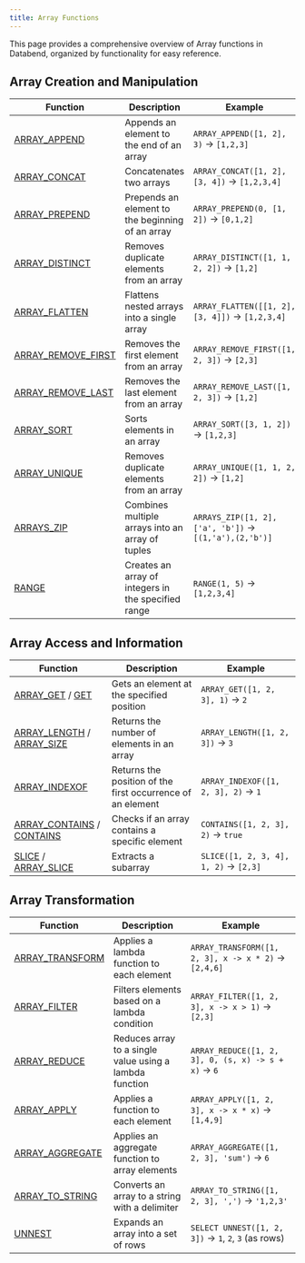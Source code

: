 ```yaml
---
title: Array Functions
---
```


This page provides a comprehensive overview of Array functions in Databend, organized by functionality for easy reference.

## Array Creation and Manipulation

| Function | Description | Example |
|----------|-------------|---------|
| [ARRAY_APPEND](array-append.md) | Appends an element to the end of an array | `ARRAY_APPEND([1, 2], 3)` → `[1,2,3]` |
| [ARRAY_CONCAT](array-concat.md) | Concatenates two arrays | `ARRAY_CONCAT([1, 2], [3, 4])` → `[1,2,3,4]` |
| [ARRAY_PREPEND](array-prepend.md) | Prepends an element to the beginning of an array | `ARRAY_PREPEND(0, [1, 2])` → `[0,1,2]` |
| [ARRAY_DISTINCT](array-distinct.md) | Removes duplicate elements from an array | `ARRAY_DISTINCT([1, 1, 2, 2])` → `[1,2]` |
| [ARRAY_FLATTEN](array-flatten.md) | Flattens nested arrays into a single array | `ARRAY_FLATTEN([[1, 2], [3, 4]])` → `[1,2,3,4]` |
| [ARRAY_REMOVE_FIRST](array-remove-first.md) | Removes the first element from an array | `ARRAY_REMOVE_FIRST([1, 2, 3])` → `[2,3]` |
| [ARRAY_REMOVE_LAST](array-remove-last.md) | Removes the last element from an array | `ARRAY_REMOVE_LAST([1, 2, 3])` → `[1,2]` |
| [ARRAY_SORT](array-sort.md) | Sorts elements in an array | `ARRAY_SORT([3, 1, 2])` → `[1,2,3]` |
| [ARRAY_UNIQUE](array-unique.md) | Removes duplicate elements from an array | `ARRAY_UNIQUE([1, 1, 2, 2])` → `[1,2]` |
| [ARRAYS_ZIP](arrays-zip.md) | Combines multiple arrays into an array of tuples | `ARRAYS_ZIP([1, 2], ['a', 'b'])` → `[(1,'a'),(2,'b')]` |
| [RANGE](range.md) | Creates an array of integers in the specified range | `RANGE(1, 5)` → `[1,2,3,4]` |

## Array Access and Information

| Function | Description | Example |
|----------|-------------|---------|
| [ARRAY_GET](array-get.md) / [GET](get.md) | Gets an element at the specified position | `ARRAY_GET([1, 2, 3], 1)` → `2` |
| [ARRAY_LENGTH](array-length.md) / [ARRAY_SIZE](array-size.md) | Returns the number of elements in an array | `ARRAY_LENGTH([1, 2, 3])` → `3` |
| [ARRAY_INDEXOF](array-indexof.md) | Returns the position of the first occurrence of an element | `ARRAY_INDEXOF([1, 2, 3], 2)` → `1` |
| [ARRAY_CONTAINS](array-contains.md) / [CONTAINS](contains.md) | Checks if an array contains a specific element | `CONTAINS([1, 2, 3], 2)` → `true` |
| [SLICE](slice.md) / [ARRAY_SLICE](array-slice.md) | Extracts a subarray | `SLICE([1, 2, 3, 4], 1, 2)` → `[2,3]` |

## Array Transformation

| Function | Description | Example |
|----------|-------------|---------|
| [ARRAY_TRANSFORM](array-transform.md) | Applies a lambda function to each element | `ARRAY_TRANSFORM([1, 2, 3], x -> x * 2)` → `[2,4,6]` |
| [ARRAY_FILTER](array-filter.md) | Filters elements based on a lambda condition | `ARRAY_FILTER([1, 2, 3], x -> x > 1)` → `[2,3]` |
| [ARRAY_REDUCE](array-reduce.md) | Reduces array to a single value using a lambda function | `ARRAY_REDUCE([1, 2, 3], 0, (s, x) -> s + x)` → `6` |
| [ARRAY_APPLY](array-apply.md) | Applies a function to each element | `ARRAY_APPLY([1, 2, 3], x -> x * x)` → `[1,4,9]` |
| [ARRAY_AGGREGATE](array-aggregate.md) | Applies an aggregate function to array elements | `ARRAY_AGGREGATE([1, 2, 3], 'sum')` → `6` |
| [ARRAY_TO_STRING](array-to-string.md) | Converts an array to a string with a delimiter | `ARRAY_TO_STRING([1, 2, 3], ',')` → `'1,2,3'` |
| [UNNEST](unnest.md) | Expands an array into a set of rows | `SELECT UNNEST([1, 2, 3])` → `1`, `2`, `3` (as rows) |